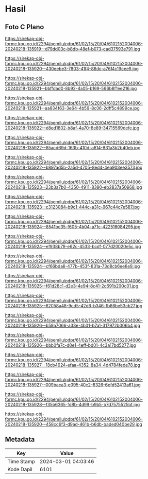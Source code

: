 # Hasil

## Foto C Plano

https://sirekap-obj-formc.kpu.go.id/2294/pemilu/pdpr/61/02/15/20/04/6102152004006-20240218-135919--d79dd03c-b8db-48ef-b073-cad37593e791.jpg

https://sirekap-obj-formc.kpu.go.id/2294/pemilu/pdpr/61/02/15/20/04/6102152004006-20240218-135920--430eebe3-7803-41f4-88dc-a76f4c19cee9.jpg

https://sirekap-obj-formc.kpu.go.id/2294/pemilu/pdpr/61/02/15/20/04/6102152004006-20240218-135921--bbffdad0-8b92-4a05-b169-566b8f1ee216.jpg

https://sirekap-obj-formc.kpu.go.id/2294/pemilu/pdpr/61/02/15/20/04/6102152004006-20240218-135921--aa634f63-3e64-4b56-8c06-2dff5c4899ce.jpg

https://sirekap-obj-formc.kpu.go.id/2294/pemilu/pdpr/61/02/15/20/04/6102152004006-20240218-135922--d8ed1802-b8af-4a70-8e89-34715569defe.jpg

https://sirekap-obj-formc.kpu.go.id/2294/pemilu/pdpr/61/02/15/20/04/6102152004006-20240218-135922--85acd69d-163b-410d-a814-831a3b2b40eb.jpg

https://sirekap-obj-formc.kpu.go.id/2294/pemilu/pdpr/61/02/15/20/04/6102152004006-20240218-135922--b897ad5b-2a5d-4705-8ed4-4ea903ee3573.jpg

https://sirekap-obj-formc.kpu.go.id/2294/pemilu/pdpr/61/02/15/20/04/6102152004006-20240218-135923--23b3a7b0-4350-4911-8390-eb2837a50968.jpg

https://sirekap-obj-formc.kpu.go.id/2294/pemilu/pdpr/61/02/15/20/04/6102152004006-20240218-135923--c3123084-b9c1-444c-a31c-967c44c7e587.jpg

https://sirekap-obj-formc.kpu.go.id/2294/pemilu/pdpr/61/02/15/20/04/6102152004006-20240218-135924--8541bc35-f605-4b04-a71c-422516084295.jpg

https://sirekap-obj-formc.kpu.go.id/2294/pemilu/pdpr/61/02/15/20/04/6102152004006-20240218-135924--ef938b79-e62c-4533-bcdf-077d20020e5c.jpg

https://sirekap-obj-formc.kpu.go.id/2294/pemilu/pdpr/61/02/15/20/04/6102152004006-20240218-135924--cf66bda8-477b-453f-831a-73d8cb6ee8e9.jpg

https://sirekap-obj-formc.kpu.go.id/2294/pemilu/pdpr/61/02/15/20/04/6102152004006-20240218-135925--f61d28c1-d2e3-4e94-8c41-2c691b200c01.jpg

https://sirekap-obj-formc.kpu.go.id/2294/pemilu/pdpr/61/02/15/20/04/6102152004006-20240218-135925--82058a48-9cd5-42d6-b346-fb86be53cb27.jpg

https://sirekap-obj-formc.kpu.go.id/2294/pemilu/pdpr/61/02/15/20/04/6102152004006-20240218-135926--b59a7066-a33e-4b01-b7a1-317972b006b4.jpg

https://sirekap-obj-formc.kpu.go.id/2294/pemilu/pdpr/61/02/15/20/04/6102152004006-20240218-135926--bbb0fa7c-d0e1-4eff-bd01-4c3a17bd5277.jpg

https://sirekap-obj-formc.kpu.go.id/2294/pemilu/pdpr/61/02/15/20/04/6102152004006-20240218-135927--18cb4924-efaa-4352-8a34-4d4784fede78.jpg

https://sirekap-obj-formc.kpu.go.id/2294/pemilu/pdpr/61/02/15/20/04/6102152004006-20240218-135927--009baca3-e095-40c2-8326-6efd52413a61.jpg

https://sirekap-obj-formc.kpu.go.id/2294/pemilu/pdpr/61/02/15/20/04/6102152004006-20240218-135928--f35b6365-fd8b-4d99-b9b5-b7d7575525bf.jpg

https://sirekap-obj-formc.kpu.go.id/2294/pemilu/pdpr/61/02/15/20/04/6102152004006-20240218-135920--458cc6f3-d9ad-461b-b6db-baded040be29.jpg


## Metadata

| Key        | Value               |
| ---------- | ------------------- |
| Time Stamp | 2024-03-01 04:03:46 |
| Kode Dapil | 6101                |



